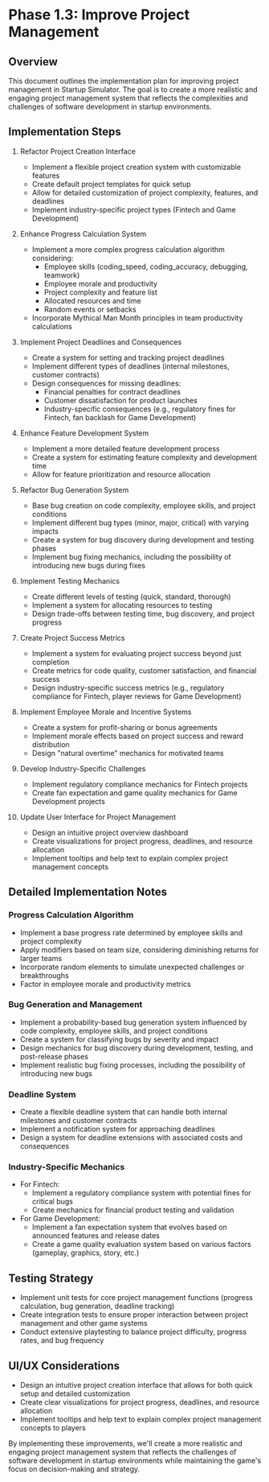 # Phase 1.3: Improve Project Management

## Overview
This document outlines the implementation plan for improving project management in Startup Simulator. The goal is to create a more realistic and engaging project management system that reflects the complexities and challenges of software development in startup environments.

## Implementation Steps

1. Refactor Project Creation Interface
   - Implement a flexible project creation system with customizable features
   - Create default project templates for quick setup
   - Allow for detailed customization of project complexity, features, and deadlines
   - Implement industry-specific project types (Fintech and Game Development)

2. Enhance Progress Calculation System
   - Implement a more complex progress calculation algorithm considering:
     - Employee skills (coding_speed, coding_accuracy, debugging, teamwork)
     - Employee morale and productivity
     - Project complexity and feature list
     - Allocated resources and time
     - Random events or setbacks
   - Incorporate Mythical Man Month principles in team productivity calculations

3. Implement Project Deadlines and Consequences
   - Create a system for setting and tracking project deadlines
   - Implement different types of deadlines (internal milestones, customer contracts)
   - Design consequences for missing deadlines:
     - Financial penalties for contract deadlines
     - Customer dissatisfaction for product launches
     - Industry-specific consequences (e.g., regulatory fines for Fintech, fan backlash for Game Development)

4. Enhance Feature Development System
   - Implement a more detailed feature development process
   - Create a system for estimating feature complexity and development time
   - Allow for feature prioritization and resource allocation

5. Refactor Bug Generation System
   - Base bug creation on code complexity, employee skills, and project conditions
   - Implement different bug types (minor, major, critical) with varying impacts
   - Create a system for bug discovery during development and testing phases
   - Implement bug fixing mechanics, including the possibility of introducing new bugs during fixes

6. Implement Testing Mechanics
   - Create different levels of testing (quick, standard, thorough)
   - Implement a system for allocating resources to testing
   - Design trade-offs between testing time, bug discovery, and project progress

7. Create Project Success Metrics
   - Implement a system for evaluating project success beyond just completion
   - Create metrics for code quality, customer satisfaction, and financial success
   - Design industry-specific success metrics (e.g., regulatory compliance for Fintech, player reviews for Game Development)

8. Implement Employee Morale and Incentive Systems
   - Create a system for profit-sharing or bonus agreements
   - Implement morale effects based on project success and reward distribution
   - Design "natural overtime" mechanics for motivated teams

9. Develop Industry-Specific Challenges
   - Implement regulatory compliance mechanics for Fintech projects
   - Create fan expectation and game quality mechanics for Game Development projects

10. Update User Interface for Project Management
    - Design an intuitive project overview dashboard
    - Create visualizations for project progress, deadlines, and resource allocation
    - Implement tooltips and help text to explain complex project management concepts

## Detailed Implementation Notes

### Progress Calculation Algorithm
- Implement a base progress rate determined by employee skills and project complexity
- Apply modifiers based on team size, considering diminishing returns for larger teams
- Incorporate random elements to simulate unexpected challenges or breakthroughs
- Factor in employee morale and productivity metrics

### Bug Generation and Management
- Implement a probability-based bug generation system influenced by code complexity, employee skills, and project conditions
- Create a system for classifying bugs by severity and impact
- Design mechanics for bug discovery during development, testing, and post-release phases
- Implement realistic bug fixing processes, including the possibility of introducing new bugs

### Deadline System
- Create a flexible deadline system that can handle both internal milestones and customer contracts
- Implement a notification system for approaching deadlines
- Design a system for deadline extensions with associated costs and consequences

### Industry-Specific Mechanics
- For Fintech:
  - Implement a regulatory compliance system with potential fines for critical bugs
  - Create mechanics for financial product testing and validation
- For Game Development:
  - Implement a fan expectation system that evolves based on announced features and release dates
  - Create a game quality evaluation system based on various factors (gameplay, graphics, story, etc.)

## Testing Strategy
- Implement unit tests for core project management functions (progress calculation, bug generation, deadline tracking)
- Create integration tests to ensure proper interaction between project management and other game systems
- Conduct extensive playtesting to balance project difficulty, progress rates, and bug frequency

## UI/UX Considerations
- Design an intuitive project creation interface that allows for both quick setup and detailed customization
- Create clear visualizations for project progress, deadlines, and resource allocation
- Implement tooltips and help text to explain complex project management concepts to players

By implementing these improvements, we'll create a more realistic and engaging project management system that reflects the challenges of software development in startup environments while maintaining the game's focus on decision-making and strategy.